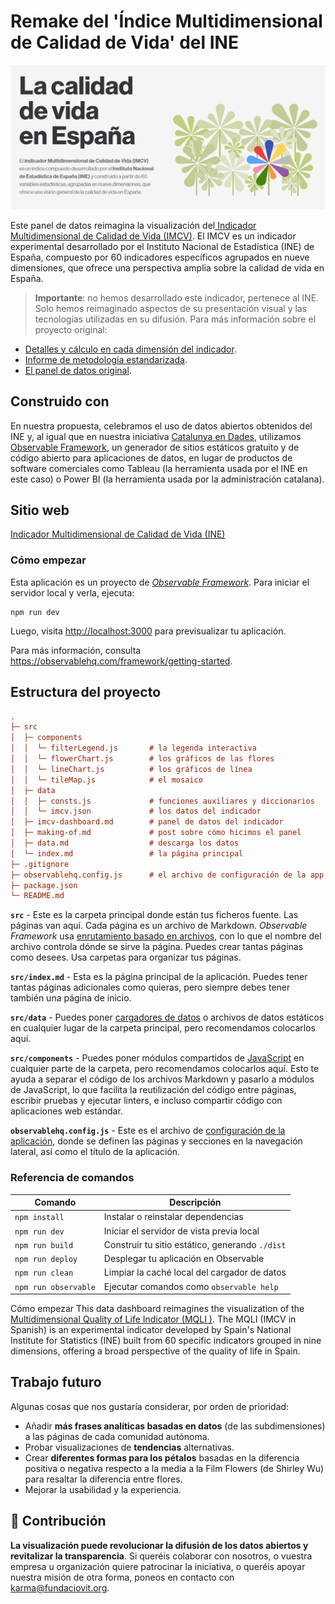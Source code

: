 # Remake del 'Índice Multidimensional de Calidad de Vida' del INE

![Panel Screenshot](inescreengrab.png)


Este panel de datos reimagina la visualización del[ Indicador Multidimensional de Calidad de Vida (IMCV)](https://www.ine.es/experimental/imcv/experimental_ind_multi_calidad_vida.htm " Indicador Multidimensional de Calidad de Vida (IMCV)"). El IMCV es un indicador experimental desarrollado por el Instituto Nacional de Estadística (INE) de España, compuesto por 60 indicadores específicos agrupados en nueve dimensiones, que ofrece una perspectiva amplia sobre la calidad de vida en España.

>**Importante**: no hemos desarrollado este indicador, pertenece al INE. Solo hemos reimaginado aspectos de su presentación visual y las tecnologías utilizadas en su difusión. Para más información sobre el proyecto original:

- [Detalles y cálculo en cada dimensión del indicador](https://www.ine.es/experimental/imcv/exp_calidad_vida_multi.pdf "Detalles y cálculo en cada dimensión del indicador").
- [Informe de metodología estandarizada](https://www.ine.es/dynt3/metadatos/es/RespuestaDatos.htm?oe=30471 "Informe de metodología estandarizada").
- [El panel de datos original](https://public.tableau.com/views/IMCV_ccaaES/Dashboard2?:showVizHome=no&:embed=true#3 "El panel de datos original").


## Construido con
En nuestra propuesta, celebramos el uso de datos abiertos obtenidos del INE y, al igual que en nuestra iniciativa [Catalunya en Dades](https://catalunya-en-dades.fndvit.org/  "Catalunya en Dades"), utilizamos [Observable Framework](https://github.com/observablehq/framework "Observable Framework"), un generador de sitios estáticos gratuito y de código abierto para aplicaciones de datos, en lugar de productos de software comerciales como Tableau (la herramienta usada por el INE en este caso) o Power BI (la herramienta usada por la administración catalana).

## Sitio web
[Indicador Multidimensional de Calidad de Vida (INE)](https://imcv.fndvit.org/)

### Cómo empezar

Esta aplicación es un proyecto de [*Observable Framework*](https://observablehq.com/framework). Para iniciar el servidor local y verla, ejecuta:

```
npm run dev
```

Luego, visita <http://localhost:3000> para previsualizar tu aplicación.

Para más información, consulta <https://observablehq.com/framework/getting-started>.

## Estructura del proyecto

```ini
.
├─ src
│  ├─ components
│  │  └─ filterLegend.js       # la legenda interactiva
│  │  └─ flowerChart.js        # los gráficos de las flores
│  │  └─ lineChart.js          # los gráficos de línea
│  │  └─ tileMap.js            # el mosaico
│  ├─ data
│  │  ├─ consts.js             # funciones auxiliares y diccionarios
│  │  └─ imcv.json             # los datos del indicador
│  ├─ imcv-dashboard.md        # panel de datos del indicador
│  ├─ making-of.md             # post sobre cómo hicimos el panel
│  ├─ data.md                  # descarga los datos
│  └─ index.md                 # la página principal
├─ .gitignore
├─ observablehq.config.js      # el archivo de configuración de la app
├─ package.json
└─ README.md
```

**`src`** - Este es la carpeta principal donde están tus ficheros fuente. Las páginas van aquí. Cada página es un archivo de Markdown. *Observable Framework* usa [enrutamiento basado en archivos](https://observablehq.com/framework/routing), con lo que el nombre del archivo controla dónde se sirve la página. Puedes crear tantas páginas como desees. Usa carpetas para organizar tus páginas.

**`src/index.md`** - Esta es la página principal de la aplicación. Puedes tener tantas páginas adicionales como quieras, pero siempre debes tener también una página de inicio.

**`src/data`** - Puedes poner [cargadores de datos](https://observablehq.com/framework/loaders) o archivos de datos estáticos en cualquier lugar de la carpeta principal, pero recomendamos colocarlos aquí.

**`src/components`** - Puedes poner módulos compartidos de [JavaScript](https://observablehq.com/framework/javascript/imports) en cualquier parte de la carpeta, pero recomendamos colocarlos aquí. Esto te ayuda a separar el código de los archivos Markdown y pasarlo a módulos de JavaScript, lo que facilita la reutilización del código entre páginas, escribir pruebas y ejecutar linters, e incluso compartir código con aplicaciones web estándar.

**`observablehq.config.js`** - Este es el archivo de [configuración de la aplicación](https://observablehq.com/framework/config), donde se definen las páginas y secciones en la navegación lateral, así como el título de la aplicación.

### Referencia de comandos

| Comando              | Descripción                                              |
| -------------------- | -------------------------------------------------------- |
| `npm install`        | Instalar o reinstalar dependencias                       |
| `npm run dev`        | Iniciar el servidor de vista previa local                |
| `npm run build`      | Construir tu sitio estático, generando `./dist`          |
| `npm run deploy`     | Desplegar tu aplicación en Observable                    |
| `npm run clean`      | Limpiar la caché local del cargador de datos             |
| `npm run observable` | Ejecutar comandos como `observable help`                 |

Cómo empezar
This data dashboard reimagines the visualization of the [Multidimensional Quality of Life Indicator (MQLI )](https://www.ine.es/experimental/imcv/experimental_ind_multi_calidad_vida.htm "Multidimensional Quality of Life Indicator (IMCV)"). The MQLI (IMCV in Spanish) is an experimental indicator developed by Spain's National Institute for Statistics (INE) built from 60 specific indicators grouped in nine dimensions, offering a broad perspective of the quality of life in Spain.

## Trabajo futuro
Algunas cosas que nos gustaría considerar, por orden de prioridad:

- Añadir **más frases analíticas basadas en datos** (de las subdimensiones) a las páginas de cada comunidad autónoma.
- Probar visualizaciones de **tendencias** alternativas.
- Crear **diferentes formas para los pétalos** basadas en la diferencia positiva o negativa respecto a la media a la Film Flowers (de Shirley Wu) para resaltar la diferencia entre flores.
- Mejorar la usabilidad y la experiencia.

## 🤝 Contribución
**La visualización puede revolucionar la difusión de los datos abiertos y revitalizar la transparencia**. Si queréis colaborar con nosotros, o vuestra empresa u organización quiere patrocinar la iniciativa, o queréis apoyar nuestra misión de otra forma, poneos en contacto con karma@fundaciovit.org.
